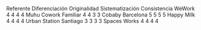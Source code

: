 
Referente	Diferenciación	Originalidad	Sistematización	Consistencia
WeWork	4	4	4	4
Muhu Cowork Familiar	4	4	3	3
Cobaby Barcelona	5	5	5	5
Happy Milk	4	4	4	4
Urban Station Santiago	3	3	3	3
Spaces Works	4	4	4	4
